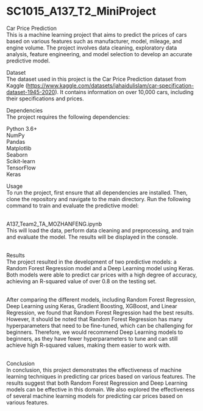 # SC1015_A137_T2_MiniProject

Car Price Prediction <br>
This is a machine learning project that aims to predict the prices of cars based on various features such as manufacturer, model, mileage, and engine volume. The project involves data cleaning, exploratory data analysis, feature engineering, and model selection to develop an accurate predictive model.

Dataset <br>
The dataset used in this project is the Car Price Prediction dataset from Kaggle (https://www.kaggle.com/datasets/jahaidulislam/car-specification-dataset-1945-2020). It contains information on over 10,000 cars, including their specifications and prices.

Dependencies <br>
The project requires the following dependencies: <br>

Python 3.6+ <br>
NumPy <br>
Pandas <br>
Matplotlib <br>
Seaborn <br>
Scikit-learn <br>
TensorFlow <br>
Keras <br>

Usage <br>
To run the project, first ensure that all dependencies are installed. Then, clone the repository and navigate to the main directory. Run the following command to train and evaluate the predictive model: <br> <br>

A137_Team2_TA_MOZHANFENG.ipynb <br>
This will load the data, perform data cleaning and preprocessing, and train and evaluate the model. The results will be displayed in the console. <br> <br>

Results <br>
The project resulted in the development of two predictive models: a Random Forest Regression model and a Deep Learning model using Keras. Both models were able to predict car prices with a high degree of accuracy, achieving an R-squared value of over 0.8 on the testing set. <br> <br>

After comparing the different models, including Random Forest Regression, Deep Learning using Keras, Gradient Boosting, XGBoost, and Linear Regression, we found that Random Forest Regression had the best results. However, it should be noted that Random Forest Regression has many hyperparameters that need to be fine-tuned, which can be challenging for beginners. Therefore, we would recommend Deep Learning models to beginners, as they have fewer hyperparameters to tune and can still achieve high R-squared values, making them easier to work with. <br> <br>

Conclusion <br>
In conclusion, this project demonstrates the effectiveness of machine learning techniques in predicting car prices based on various features. The results suggest that both Random Forest Regression and Deep Learning models can be effective in this domain. We also explored the effectiveness of several machine learning models for predicting car prices based on various features. <br> <br>
